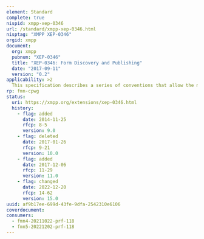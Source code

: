 ```yaml
---
element: Standard
complete: true
nispid: xmpp-xep-0346
url: /standard/xmpp-xep-0346.html
nisptag: "XMPP XEP-0346"
orgid: xmpp
document:
  org: xmpp
  pubnum: "XEP-0346"
  title: "XEP-0346: Form Discovery and Publishing"
  date: "2017-09-11"
  version: "0.2"
applicability: >2
  This specification describes a series of conventions that allow the management of form templates and publishing of completed forms.
rp: fmn-cpwg
status:
  uri: https://xmpp.org/extensions/xep-0346.html
  history: 
    - flag: added
      date: 2014-11-25
      rfcp: 8-5
      version: 9.0
    - flag: deleted
      date: 2017-01-26
      rfcp: 9-21
      version: 10.0
    - flag: added
      date: 2017-12-06
      rfcp: 11-29
      version: 11.0
    - flag: changed
      date: 2022-12-20
      rfcp: 14-62
      version: 15.0
uuid: af9b17ee-699d-43fe-9dfa-2542310e6106
coverdocument:
consumers:
  - fmn4-20211022-prf-118
  - fmn5-20221202-prf-118
---
```

